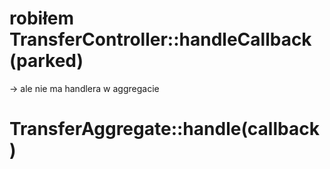 # robiłem TransferController::handleCallback (parked)
-> ale nie ma handlera w aggregacie
# TransferAggregate::handle(callback) 

     




